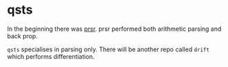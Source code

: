 # qsts

In the beginning there was [prsr](https://github.com/llyr-who/prsr). prsr performed both arithmetic parsing and back prop. 

`qsts` specialises in parsing only. There will be another repo called `drift` which performs differentiation.
